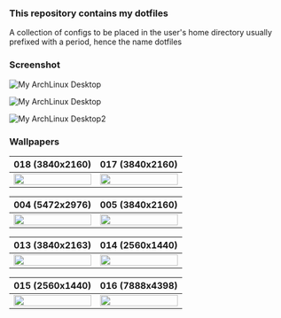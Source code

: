 ### This repository contains my dotfiles
A collection of configs to be placed in the user's home directory usually prefixed with a period, hence the name dotfiles

### Screenshot

![My ArchLinux Desktop](https://i.imgur.com/6MMgAn6.png)

![My ArchLinux Desktop](https://i.imgur.com/ro0TYWC.png)

![My ArchLinux Desktop2](https://i.imgur.com/juhwQlK.png)

### Wallpapers



| 018 (3840x2160)  | 017 (3840x2160) |
| ------------- | ------------- |
| <a href="https://raw.githubusercontent.com/naurissteins/dotfiles/main/wallpapers/018.jpg" target="_blank"><img src="https://i.imgur.com/Li2Me3S.jpg" width="100%" height="auto"></a>  | <a href="https://raw.githubusercontent.com/naurissteins/dotfiles/main/wallpapers/017.jpg" target="_blank"><img src="https://i.imgur.com/r9XafuI.jpg" width="100%" height="auto"></a>  |

| 004 (5472x2976)  | 005 (3840x2160) |
| ------------- | ------------- |
| <a href="https://raw.githubusercontent.com/naurissteins/dotfiles/main/wallpapers/004.jpeg" target="_blank"><img src="https://i.imgur.com/ylgGv4j.jpg" width="100%" height="auto"></a>  | <a href="https://raw.githubusercontent.com/naurissteins/dotfiles/main/wallpapers/005.png" target="_blank"><img src="https://i.imgur.com/xmPsmUb.jpg" width="100%" height="auto"></a>  |



| 013 (3840x2163)  | 014 (2560x1440) |
| ------------- | ------------- |
| <a href="https://raw.githubusercontent.com/naurissteins/dotfiles/main/wallpapers/013.jpg" target="_blank"><img src="https://i.imgur.com/hZW8A1M.jpg" width="100%" height="auto"></a>  | <a href="https://raw.githubusercontent.com/naurissteins/dotfiles/main/wallpapers/014.jpeg" target="_blank"><img src="https://i.imgur.com/LS8BNum.jpg" width="100%" height="auto"></a>  |

| 015 (2560x1440)  | 016 (7888x4398) |
| ------------- | ------------- |
| <a href="https://raw.githubusercontent.com/naurissteins/dotfiles/main/wallpapers/015.png" target="_blank"><img src="https://i.imgur.com/f4LCXVO.jpg" width="100%" height="auto"></a>  | <a href="https://raw.githubusercontent.com/naurissteins/dotfiles/main/wallpapers/016.jpg" target="_blank"><img src="https://i.imgur.com/zacQO6O.jpg" width="100%" height="auto"></a>  |
